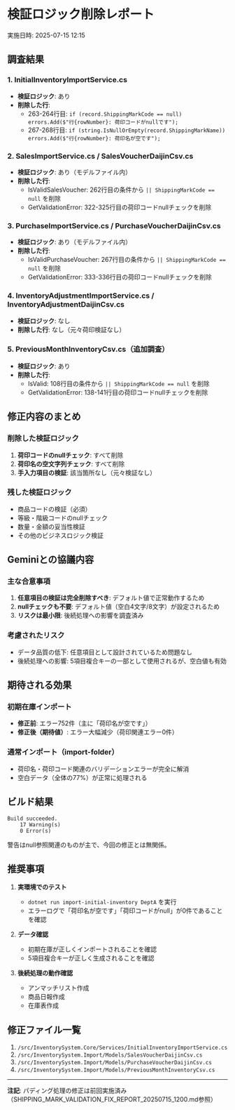 # 検証ロジック削除レポート

実施日時: 2025-07-15 12:15

## 調査結果

### 1. InitialInventoryImportService.cs
- **検証ロジック**: あり
- **削除した行**: 
  - 263-264行目: `if (record.ShippingMarkCode == null) errors.Add($"行{rowNumber}: 荷印コードがnullです");`
  - 267-268行目: `if (string.IsNullOrEmpty(record.ShippingMarkName)) errors.Add($"行{rowNumber}: 荷印名が空です");`

### 2. SalesImportService.cs / SalesVoucherDaijinCsv.cs
- **検証ロジック**: あり（モデルファイル内）
- **削除した行**: 
  - IsValidSalesVoucher: 262行目の条件から `|| ShippingMarkCode == null` を削除
  - GetValidationError: 322-325行目の荷印コードnullチェックを削除

### 3. PurchaseImportService.cs / PurchaseVoucherDaijinCsv.cs
- **検証ロジック**: あり（モデルファイル内）
- **削除した行**: 
  - IsValidPurchaseVoucher: 267行目の条件から `|| ShippingMarkCode == null` を削除
  - GetValidationError: 333-336行目の荷印コードnullチェックを削除

### 4. InventoryAdjustmentImportService.cs / InventoryAdjustmentDaijinCsv.cs
- **検証ロジック**: なし
- **削除した行**: なし（元々荷印検証なし）

### 5. PreviousMonthInventoryCsv.cs（追加調査）
- **検証ロジック**: あり
- **削除した行**: 
  - IsValid: 108行目の条件から `|| ShippingMarkCode == null` を削除
  - GetValidationError: 138-141行目の荷印コードnullチェックを削除

## 修正内容のまとめ

### 削除した検証ロジック
1. **荷印コードのnullチェック**: すべて削除
2. **荷印名の空文字列チェック**: すべて削除
3. **手入力項目の検証**: 該当箇所なし（元々検証なし）

### 残した検証ロジック
- 商品コードの検証（必須）
- 等級・階級コードのnullチェック
- 数量・金額の妥当性検証
- その他のビジネスロジック検証

## Geminiとの協議内容

### 主な合意事項
1. **任意項目の検証は完全削除すべき**: デフォルト値で正常動作するため
2. **nullチェックも不要**: デフォルト値（空白4文字/8文字）が設定されるため
3. **リスクは最小限**: 後続処理への影響を調査済み

### 考慮されたリスク
- データ品質の低下: 任意項目として設計されているため問題なし
- 後続処理への影響: 5項目複合キーの一部として使用されるが、空白値も有効

## 期待される効果

### 初期在庫インポート
- **修正前**: エラー752件（主に「荷印名が空です」）
- **修正後（期待値）**: エラー大幅減少（荷印関連エラー0件）

### 通常インポート（import-folder）
- 荷印名・荷印コード関連のバリデーションエラーが完全に解消
- 空白データ（全体の77%）が正常に処理される

## ビルド結果

```
Build succeeded.
    17 Warning(s)
    0 Error(s)
```

警告はnull参照関連のものが主で、今回の修正とは無関係。

## 推奨事項

1. **実環境でのテスト**
   - `dotnet run import-initial-inventory DeptA` を実行
   - エラーログで「荷印名が空です」「荷印コードがnull」が0件であることを確認

2. **データ確認**
   - 初期在庫が正しくインポートされることを確認
   - 5項目複合キーが正しく生成されることを確認

3. **後続処理の動作確認**
   - アンマッチリスト作成
   - 商品日報作成
   - 在庫表作成

## 修正ファイル一覧

1. `/src/InventorySystem.Core/Services/InitialInventoryImportService.cs`
2. `/src/InventorySystem.Import/Models/SalesVoucherDaijinCsv.cs`
3. `/src/InventorySystem.Import/Models/PurchaseVoucherDaijinCsv.cs`
4. `/src/InventorySystem.Import/Models/PreviousMonthInventoryCsv.cs`

---

**注記**: パディング処理の修正は前回実施済み（SHIPPING_MARK_VALIDATION_FIX_REPORT_20250715_1200.md参照）